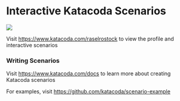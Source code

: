 # Interactive Katacoda Scenarios

[![](http://shields.katacoda.com/katacoda/raselrostock/count.svg)](https://www.katacoda.com/raselrostock "Get your profile on Katacoda.com")

Visit https://www.katacoda.com/raselrostock to view the profile and interactive scenarios

### Writing Scenarios
Visit https://www.katacoda.com/docs to learn more about creating Katacoda scenarios

For examples, visit https://github.com/katacoda/scenario-example
